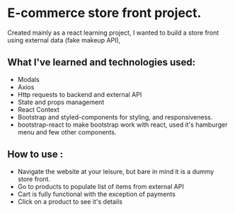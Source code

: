# E-commerce store front project.
  Created mainly as a react learning project, I wanted to build a store front using external data (fake makeup API),
## What I've learned and technologies used:
  * Modals
  * Axios
  * Http requests to backend and external API
  * State and props management
  * React Context
  * Bootstrap and styled-components for styling, and responsiveness.
  * bootstrap-react to make bootstrap work with react, used it's hamburger menu and few other components.
  
## How to use : 
  - Navigate the website at your leisure, but bare in mind it is a dummy store front.
  - Go to products to populate list of items from external API
  - Cart is fully functional with the exception of payments
  - Click on a product to see it's details


